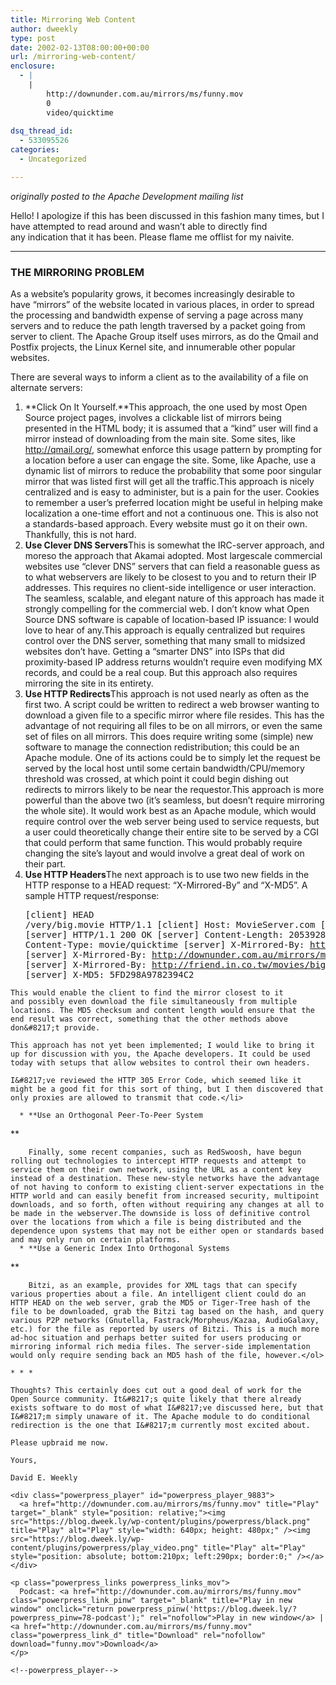 ```yaml
---
title: Mirroring Web Content
author: dweekly
type: post
date: 2002-02-13T08:00:00+00:00
url: /mirroring-web-content/
enclosure:
  - |
    |
        http://downunder.com.au/mirrors/ms/funny.mov
        0
        video/quicktime
        
dsq_thread_id:
  - 533095526
categories:
  - Uncategorized

---
```

_originally posted to the Apache Development mailing list_

Hello! I apologize if this has been discussed in this fashion many times, but I have attempted to read around and wasn&#8217;t able to directly find any indication that it has been. Please flame me offlist for my naivite.

* * *

### **THE MIRRORING PROBLEM**

As a website&#8217;s popularity grows, it becomes increasingly desirable to have &#8220;mirrors&#8221; of the website located in various places, in order to spread the processing and bandwidth expense of serving a page across many servers and to reduce the path length traversed by a packet going from server to client. The Apache Group itself uses mirrors, as do the Qmail and Postfix projects, the Linux Kernel site, and innumerable other popular websites.

There are several ways to inform a client as to the availability of a file on alternate servers:

  1. **Click On It Yourself.**This approach, the one used by most Open Source project pages, involves a clickable list of mirrors being presented in the HTML body; it is assumed that a &#8220;kind&#8221; user will find a mirror instead of downloading from the main site. Some sites, like http://qmail.org/, somewhat enforce this usage pattern by prompting for a location before a user can engage the site. Some, like Apache, use a dynamic list of mirrors to reduce the probability that some poor singular mirror that was listed first will get all the traffic.This approach is nicely centralized and is easy to administer, but is a pain for the user. Cookies to remember a user&#8217;s preferred location might be useful in helping make localization a one-time effort and not a continuous one. This is also not a standards-based approach. Every website must go it on their own. Thankfully, this is not hard.
  2. **Use Clever DNS Servers**This is somewhat the IRC-server approach, and moreso the approach that Akamai adopted. Most largescale commercial websites use &#8220;clever DNS&#8221; servers that can field a reasonable guess as to what webservers are likely to be closest to you and to return their IP addresses. This requires no client-side intelligence or user interaction. The seamless, scalable, and elegant nature of this approach has made it strongly compelling for the commercial web. I don&#8217;t know what Open Source DNS software is capable of location-based IP issuance: I would love to hear of any.This approach is equally centralized but requires control over the DNS server, something that many small to midsized websites don&#8217;t have. Getting a &#8220;smarter DNS&#8221; into ISPs that did proximity-based IP address returns wouldn&#8217;t require even modifying MX records, and could be a real coup. But this approach also requires mirroring the site in its entirety.
  3. **Use HTTP Redirects**This approach is not used nearly as often as the first two. A script could be written to redirect a web browser wanting to download a given file to a specific mirror where file resides. This has the advantage of not requiring all files to be on all mirrors, or even the same set of files on all mirrors. This does require writing some (simple) new software to manage the connection redistribution; this could be an Apache module. One of its actions could be to simply let the request be served by the local host until some certain bandwidth/CPU/memory threshold was crossed, at which point it could begin dishing out redirects to mirrors likely to be near the requestor.This approach is more powerful than the above two (it&#8217;s seamless, but doesn&#8217;t require mirroring the whole site). It would work best as an Apache module, which would require control over the web server being used to service requests, but a user could theoretically change their entire site to be served by a CGI that could perform that same function. This would probably require changing the site&#8217;s layout and would involve a great deal of work on their part.
  4. **Use HTTP Headers**The next approach is to use two new fields in the HTTP response to a HEAD request: &#8220;X-Mirrored-By&#8221; and &#8220;X-MD5&#8221;. A sample HTTP request/response: 
    <pre>[client] HEAD /very/big.movie HTTP/1.1
    [client] Host: MovieServer.com
    [client]
    [server] HTTP/1.1 200 OK
    [server] Content-Length: 205392839
    [server] Content-Type: movie/quicktime
    [server] X-Mirrored-By: http://mirror.in.co.uk/movserv/the.movie
    [server] X-Mirrored-By: http://downunder.com.au/mirrors/ms/funny.mov
    [server] X-Mirrored-By: http://friend.in.co.tw/movies/big.movie
    [server] X-MD5: 5FD298A9782394C2</pre>
    
    This would enable the client to find the mirror closest to it and possibly even download the file simultaneously from multiple locations. The MD5 checksum and content length would ensure that the end result was correct, something that the other methods above don&#8217;t provide.
    
    This approach has not yet been implemented; I would like to bring it up for discussion with you, the Apache developers. It could be used today with setups that allow websites to control their own headers.
    
    I&#8217;ve reviewed the HTTP 305 Error Code, which seemed like it might be a good fit for this sort of thing, but I then discovered that only proxies are allowed to transmit that code.</li> 
    
      * **Use an Orthogonal Peer-To-Peer System
  
** 
  
        Finally, some recent companies, such as RedSwoosh, have begun rolling out technologies to intercept HTTP requests and attempt to service them on their own network, using the URL as a content key instead of a destination. These new-style networks have the advantage of not having to conform to existing client-server expectations in the HTTP world and can easily benefit from increased security, multipoint downloads, and so forth, often without requiring any changes at all to be made in the webserver.The downside is loss of definitive control over the locations from which a file is being distributed and the dependence upon systems that may not be either open or standards based and may only run on certain platforms.
      * **Use a Generic Index Into Orthogonal Systems
  
** 
  
        Bitzi, as an example, provides for XML tags that can specify various properties about a file. An intelligent client could do an HTTP HEAD on the web server, grab the MD5 or Tiger-Tree hash of the file to be downloaded, grab the Bitzi tag based on the hash, and query various P2P networks (Gnutella, Fastrack/Morpheus/Kazaa, AudioGalaxy, etc.) for the file as reported by users of Bitzi. This is a much more ad-hoc situation and perhaps better suited for users producing or mirroring informal rich media files. The server-side implementation would only require sending back an MD5 hash of the file, however.</ol> 
    
    * * *
    
    Thoughts? This certainly does cut out a good deal of work for the Open Source community. It&#8217;s quite likely that there already exists software to do most of what I&#8217;ve discussed here, but that I&#8217;m simply unaware of it. The Apache module to do conditional redirection is the one that I&#8217;m currently most excited about.
    
    Please upbraid me now.
    
    Yours,
  
    David E. Weekly
    
    <div class="powerpress_player" id="powerpress_player_9883">
      <a href="http://downunder.com.au/mirrors/ms/funny.mov" title="Play" target="_blank" style="position: relative;"><img src="https://blog.dweek.ly/wp-content/plugins/powerpress/black.png" title="Play" alt="Play" style="width: 640px; height: 480px;" /><img src="https://blog.dweek.ly/wp-content/plugins/powerpress/play_video.png" title="Play" alt="Play" style="position: absolute; bottom:210px; left:290px; border:0;" /></a>
    </div>
    
    <p class="powerpress_links powerpress_links_mov">
      Podcast: <a href="http://downunder.com.au/mirrors/ms/funny.mov" class="powerpress_link_pinw" target="_blank" title="Play in new window" onclick="return powerpress_pinw('https://blog.dweek.ly/?powerpress_pinw=78-podcast');" rel="nofollow">Play in new window</a> | <a href="http://downunder.com.au/mirrors/ms/funny.mov" class="powerpress_link_d" title="Download" rel="nofollow" download="funny.mov">Download</a>
    </p>
    
    <!--powerpress_player-->